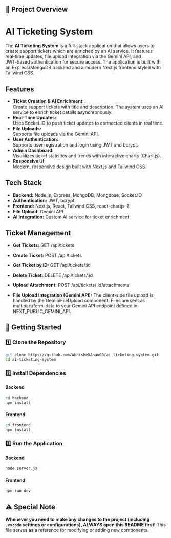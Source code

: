 
## 📌 Project Overview
# AI Ticketing System

The **AI Ticketing System** is a full‑stack application that allows users to create support tickets which are enriched by an AI service. It features real‑time updates, file upload integration via the Gemini API, and JWT‑based authentication for secure access. The application is built with an Express/MongoDB backend and a modern Next.js frontend styled with Tailwind CSS.

## Features

- **Ticket Creation & AI Enrichment:**  
  Create support tickets with title and description. The system uses an AI service to enrich ticket details asynchronously.
- **Real‑Time Updates:**  
  Uses Socket.IO to push ticket updates to connected clients in real time.
- **File Uploads:**  
  Supports file uploads via the Gemini API.
- **User Authentication:**  
  Supports user registration and login using JWT and bcrypt.
- **Admin Dashboard:**  
  Visualizes ticket statistics and trends with interactive charts (Chart.js).
- **Responsive UI:**  
  Modern, responsive design built with Next.js and Tailwind CSS.

## Tech Stack

- **Backend:** Node.js, Express, MongoDB, Mongoose, Socket.IO
- **Authentication:** JWT, bcrypt
- **Frontend:** Next.js, React, Tailwind CSS, react-chartjs-2
- **File Upload:** Gemini API
- **AI Integration:** Custom AI service for ticket enrichment

## Ticket Management
- **Get Tickets:** GET /api/tickets

- **Create Ticket:** POST /api/tickets

- **Get Ticket by ID:** GET /api/tickets/:id

- **Delete Ticket:** DELETE /api/tickets/:id

- **Upload Attachment:** POST /api/tickets/:id/attachments

- **File Upload Integration (Gemini API):**
The client-side file upload is handled by the GeminiFileUpload component. Files are sent as multipart/form-data to your Gemini API endpoint defined in NEXT_PUBLIC_GEMINI_API.

## 🚀 Getting Started
### 1️⃣ Clone the Repository
```sh
git clone https://github.com/AbhishekAnan00/ai-ticketing-system.git
cd ai-ticketing-system
```

### 2️⃣ Install Dependencies
#### Backend
```sh
cd backend
npm install 
```

#### Frontend
```sh
cd frontend
npm install
```

### 3️⃣ Run the Application
#### Backend
```sh
node server.js 
```

#### Frontend
```sh
npm run dev
```

## ⚠️ Special Note
**Whenever you need to make any changes to the project (including `.vscode` settings or configurations), ALWAYS open this README first!** This file serves as a reference for modifying or adding new components.


